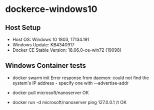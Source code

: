 # dockerce-windows10

## Host Setup
* Host OS: Windows 10 1803, 17134.191
* Windows Update: KB4340917
* Docker CE Stable Version: 18.06.0-ce-win72 (19098)

## Windows Container tests

* docker swarm init
Error response from daemon: could not find the system's IP address - specify one with --advertise-addr

* docker pull microsoft/nanoserver
OK

* docker run -d microsoft/nanoserver ping 127.0.0.1 /t
OK

